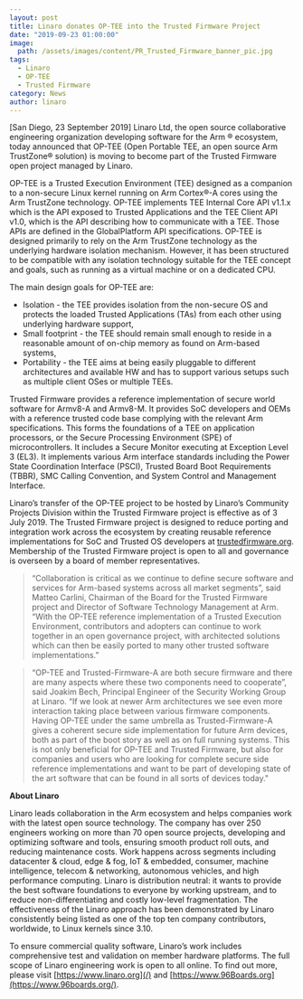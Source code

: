 ```yaml
---
layout: post
title: Linaro donates OP-TEE into the Trusted Firmware Project
date: "2019-09-23 01:00:00"
image:
  path: /assets/images/content/PR_Trusted_Firmware_banner_pic.jpg
tags:
  - Linaro
  - OP-TEE
  - Trusted Firmware
category: News
author: linaro
---
```

[San Diego, 23 September 2019] Linaro Ltd, the open source collaborative engineering organization developing software for the Arm ® ecosystem, today announced that OP-TEE (Open Portable TEE, an open source Arm TrustZone® solution) is moving to become part of the Trusted Firmware open project managed by Linaro.

OP-TEE is a Trusted Execution Environment (TEE) designed as a companion to a non-secure Linux kernel running on Arm Cortex®-A cores using the Arm TrustZone technology. OP-TEE implements TEE Internal Core API v1.1.x which is the API exposed to Trusted Applications and the TEE Client API v1.0, which is the API describing how to communicate with a TEE. Those APIs are defined in the GlobalPlatform API specifications. OP-TEE is designed primarily to rely on the Arm TrustZone technology as the underlying hardware isolation mechanism. However, it has been structured to be compatible with any isolation technology suitable for the TEE concept and goals, such as running as a virtual machine or on a dedicated CPU.

The main design goals for OP-TEE are:

- Isolation - the TEE provides isolation from the non-secure OS and protects the loaded Trusted Applications (TAs) from each other using underlying hardware support,
- Small footprint - the TEE should remain small enough to reside in a reasonable amount of on-chip memory as found on Arm-based systems,
- Portability - the TEE aims at being easily pluggable to different architectures and available HW and has to support various setups such as multiple client OSes or multiple TEEs.

Trusted Firmware provides a reference implementation of secure world software for Armv8-A and Armv8-M. It provides SoC developers and OEMs with a reference trusted code base complying with the relevant Arm specifications. This forms the foundations of a TEE on application processors, or the Secure Processing Environment (SPE) of microcontrollers. It includes a Secure Monitor executing at Exception Level 3 (EL3). It implements various Arm interface standards including the Power State Coordination Interface (PSCI), Trusted Board Boot Requirements (TBBR), SMC Calling Convention, and System Control and Management Interface.

Linaro’s transfer of the OP-TEE project to be hosted by Linaro’s Community Projects Division within the Trusted Firmware project is effective as of 3 July 2019. The Trusted Firmware project is designed to reduce porting and integration work across the ecosystem by creating reusable reference implementations for SoC and Trusted OS developers at [trustedfirmware.org](https://www.trustedfirmware.org/). Membership of the Trusted Firmware project is open to all and governance is overseen by a board of member representatives. 

> “Collaboration is critical as we continue to define secure software and services for Arm-based systems across all market segments”, said Matteo Carlini, Chairman of the Board for the Trusted Firmware project and Director of Software Technology Management at Arm. “With the OP-TEE reference implementation of a Trusted Execution Environment, contributors and adopters can continue to work together in an open governance project, with architected solutions which can then be easily ported to many other trusted software implementations.”

> “OP-TEE and Trusted-Firmware-A are both secure firmware and there are many aspects where these two components need to cooperate”, said Joakim Bech, Principal Engineer of the Security Working Group at Linaro. “If we look at newer Arm architectures we see even more interaction taking place between various firmware components. Having OP-TEE under the same umbrella as Trusted-Firmware-A gives a coherent secure side implementation for future Arm devices, both as part of the boot story as well as on full running systems. This is not only beneficial for OP-TEE and Trusted Firmware, but also for companies and users who are looking for complete secure side reference implementations and want to be part of developing state of the art software that can be found in all sorts of devices today."

**About Linaro** 

Linaro leads collaboration in the Arm ecosystem and helps companies work with the latest open source technology. The company has over 250 engineers working on more than 70 open source projects, developing and optimizing software and tools, ensuring smooth product roll outs, and reducing maintenance costs. Work happens across segments including datacenter & cloud, edge & fog, IoT & embedded, consumer, machine intelligence, telecom & networking, autonomous vehicles, and high performance computing. Linaro is distribution neutral: it wants to provide the best software foundations to everyone by working upstream, and to reduce non-differentiating and costly low-level fragmentation. The effectiveness of the Linaro approach has been demonstrated by Linaro consistently being listed as one of the top ten company contributors, worldwide, to Linux kernels since 3.10.

To ensure commercial quality software, Linaro’s work includes comprehensive test and validation on member hardware platforms. The full scope of Linaro engineering work is open to all online. To find out more, please visit [https://www.linaro.org](/) and [https://www.96Boards.org](https://www.96boards.org/).

